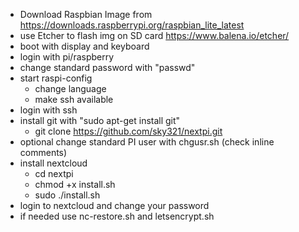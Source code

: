 - Download Raspbian Image from https://downloads.raspberrypi.org/raspbian_lite_latest
- use Etcher to flash img on SD card https://www.balena.io/etcher/
- boot with display and keyboard
- login with pi/raspberry
- change standard password with "passwd"
- start raspi-config
	- change language
	- make ssh available
- login with ssh
- install git with "sudo apt-get install git"
	- git clone https://github.com/sky321/nextpi.git
- optional change standard PI user with chgusr.sh (check inline comments)
- install nextcloud
	- cd nextpi
	- chmod +x install.sh
	- sudo ./install.sh
- login to nextcloud and change your password
- if needed use nc-restore.sh and letsencrypt.sh